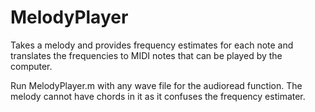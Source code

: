 # MelodyPlayer
Takes a melody and provides frequency estimates for each note and translates the frequencies to MIDI notes that can be played by the computer.

Run MelodyPlayer.m with any wave file for the audioread function. The melody cannot have chords in it as it confuses the frequency estimater. 
